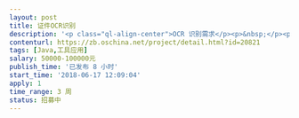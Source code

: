 ```yaml
---                
layout: post       
title: 证件OCR识别           
description: '<p class="ql-align-center">OCR 识别需求</p><p>&nbsp;</p><p>1）识别证件范围(参见 证件.rar)</p><p>军官证、士兵证、军退证、军离证、武警证</p><p>&nbsp;</p><p>2）提取证件信息+判定防伪标记</p><p>2.1 根据白光照片white.jpg，识别读取出<span style="background-color: yellow;">证件信息、头像照片、二维码照片</span></p><p>如下图：</p><p><img src="//:0" height="407" width="554"></p><p>2.2 根据红光照片red.jpg，识别出右下角防伪标记的<span style="background-color: yellow;">有无</span></p><p>如下图（若真实证件，红光下防伪标记是不显示的）</p><p><img src="//:0" height="409" width="554"></p><p>&nbsp;</p><p>2.3 根据紫光照片purple.jpg，识别出以下水印的<span style="background-color: yellow;">有无</span>和<span style="background-color: yellow;">英文字母</span>（可能是PLA可能是PAP）---防伪水印位置：左上角水印;右上角水印；中间（上）水印;中间（下）水印；右下角水印;右下角编号（数字）</p><p>如下图：（中间2个PLA本图没有）</p><p><img src="//:0" height="393" width="554"></p><p>&nbsp;</p><p>3 其他说明与要求</p><p>3.1程序运行在Android4.0设备之上</p><p>3.2需要提供 离线版的SDK</p><p>3.3 业务模式是：上层拍照---调用ocr识别；每拍一个照片都会启动一个独立的线程进行ocr识别</p><p>3.4三次识别总时间需要控制在7秒之内</p><p>&nbsp;</p><p>4 SDK接口设计</p><p>接口1：扫描图像信息提取</p><p><img src="//:0" height="259" width="554"></p><p>&nbsp;</p><p>接口2：红光图像信息提取</p><p><img src="//:0" height="125" width="554"></p><p>接口3：荧光图像信息提取</p><p><img src="//:0" height="129" width="553"></p><p>&nbsp;</p><p>5：xml 文件信息列表格式</p><p>5.1证件信息（以军官证为例）</p><p><img src="//:0" alt="说明: info-a.png" height="871" width="554"></p><p>5.2 &nbsp;红光防伪（无防伪图标时，是真件）</p><p><img src="//:0" height="94" width="205"></p><p>5.3 紫光防伪（目前有PLA和PAP两种字母）</p><p><img src="//:0" height="150" width="403"></p><p>&nbsp;</p><p>&nbsp;</p><p>&nbsp;</p>'     
contenturl: https://zb.oschina.net/project/detail.html?id=20821      
tags: [Java,工具应用]            
salary: 50000-100000元          
publish_time: '已发布 8 小时'         
start_time: '2018-06-17 12:09:04'           
apply: 1                   
time_range: 3 周              
status: 招募中                  
---                 
```

